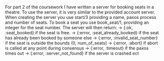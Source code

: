 For part 2 of the coursework I have written a server for booking seats in a theatre.
To use the server, it is very similar to the provided account server.
When creating the server you use start/3 providing a name, paxos process and number of seats.
To book a seat you use book_seat/1, providing an integer for the seat number.
The server will then return:
    -> {:ok, :seat_booked} if the seat is free.
    -> {:error, :seat_already_booked} if the seat has already been booked by someone else
    -> {:error, :invalid_seat_number} if the seat is outside the bounds (0, num_of_seats]
    -> {:error, :abort} if abort is called at any point during consensus
    -> {:error, :timeout} if the paxos times out
    -> {:error, :server_not_found} if the server is crashed ect



